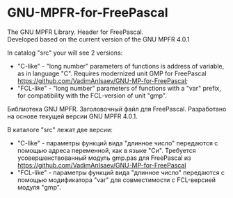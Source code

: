 # GNU-MPFR-for-FreePascal
The GNU MPFR Library. Header for FreePascal.
<br>Developed based on the current version of the GNU MPFR 4.0.1

In catalog "src" your will see 2 versions:
- "C-like" - "long number" parameters of functions is address of variable, as in language "C". Requires modernized unit GMP for FreePascal 
https://github.com/VadimAnIsaev/GNU-MP-for-FreePascal;
- "FCL-like" - "long number" parameters of functions with a "var" prefix, for compatibility with the FCL-version of unit "gmp".

Библиотека GNU MPFR. Заголовочный файл для FreePascal.
Разработано на основе текущей версии GNU MPFR 4.0.1.

В каталоге "src" лежат две версии: 
- "C-like" - параметры функций вида "длинное число" передаются с помощью адреса переменной, как в языке "Си". Требуется усовершенствованный модуль gmp.pas для FreePascal из https://github.com/VadimAnIsaev/GNU-MP-for-FreePascal
- "FCL-like" - параметры функций вида "длинное число" передаются с помощью модификатора "var" для совместимости с FCL-версией модуля "gmp".

